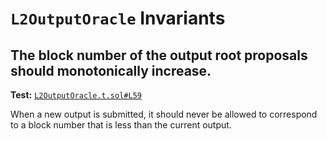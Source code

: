 # `L2OutputOracle` Invariants

## The block number of the output root proposals should monotonically increase.
**Test:** [`L2OutputOracle.t.sol#L59`](../contracts/test/invariants/L2OutputOracle.t.sol#L59)

When a new output is submitted, it should never be allowed to correspond to a block number that is less than the current output. 
